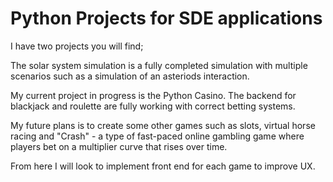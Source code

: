 # Python Projects for SDE applications

I have two projects you will find; 

The solar system simulation is a fully completed simulation with multiple scenarios such as a simulation of an asteriods interaction.

My current project in progress is the Python Casino. The backend for blackjack and roulette are fully working with correct betting systems.

My future plans is to create some other games such as slots, virtual horse racing and "Crash" - a type of fast-paced online gambling game where players bet on a multiplier curve that rises over time.

From here I will look to implement front end for each game to improve UX.
